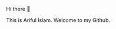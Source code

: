 Hi there 👋

This is Ariful Islam. Welcome to my Github.

<!---
iariful/iariful is a ✨ special ✨ repository because its `README.md` (this file) appears on your GitHub profile.
You can click the Preview link to take a look at your changes.
--->
